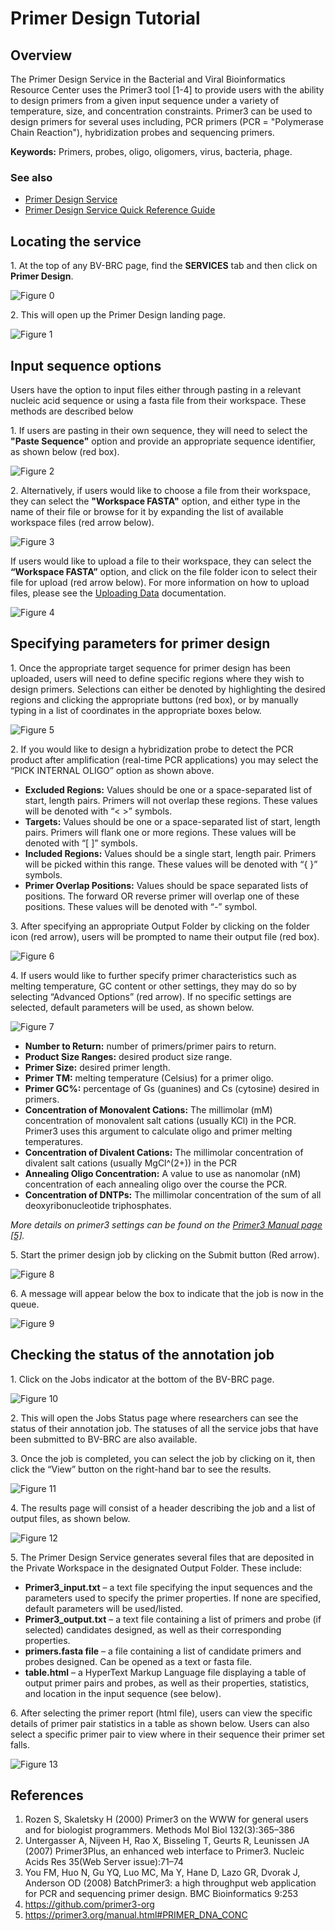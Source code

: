 # Primer Design Tutorial

## Overview

The Primer Design Service in the Bacterial and Viral Bioinformatics Resource Center uses the Primer3 tool [1-4] to provide users with the ability to design primers from a given input sequence under a variety of temperature, size, and concentration constraints. Primer3 can be used to design primers for several uses including, PCR primers (PCR = "Polymerase Chain Reaction"), hybridization probes and sequencing primers. 

**Keywords:** Primers, probes, oligo, oligomers, virus, bacteria, phage.
 
### See also
* [Primer Design Service](https://bv-brc.org/app/PrimerDesign)
* [Primer Design Service Quick Reference Guide](../../quick_references/services/primer_design_service.html)

## Locating the service

1\. At the top of any BV-BRC page, find the **SERVICES** tab and then click on **Primer Design**. 
 
![Figure 0](./images/Picture0.png "Figure 0")

2\. This will open up the Primer Design landing page. 

![Figure 1](./images/Picture1.png "Figure 1")

## Input sequence options

Users have the option to input files either through pasting in a relevant nucleic acid sequence or using a fasta file from their workspace. These methods are described below

1\. If users are pasting in their own sequence, they will need to select the **"Paste Sequence"** option and provide an appropriate sequence identifier, as shown below (red box). 

![Figure 2](./images/Picture2.png "Figure 2")

2\. Alternatively, if users would like to choose a file from their workspace, they can select the **"Workspace FASTA"** option, and either type in the name of their file or browse for it by expanding the list of available workspace files (red arrow below). 

![Figure 3](./images/Picture3.png "Figure 3")

If users would like to upload a file to their workspace, they can select the **“Workspace FASTA”** option, and click on the file folder icon to select their file for upload (red arrow below). For more information on how to upload files, please see the [Uploading Data](../../quick_references/workspaces/data_upload.html) documentation. 

![Figure 4](./images/Picture4.png "Figure 4")

## Specifying parameters for primer design

1\. Once the appropriate target sequence for primer design has been uploaded, users will need to define specific regions where they wish to design primers. Selections can either be denoted by highlighting the desired regions and clicking the appropriate buttons (red box), or by manually typing in a list of coordinates in the appropriate boxes below. 

![Figure 5](./images/Picture5.png "Figure 5")

2\.	If you would like to design a hybridization probe to detect the PCR product after amplification (real-time PCR applications) you may select the “PICK INTERNAL OLIGO” option as shown above. 

* **Excluded Regions:** Values should be one or a space-separated list of start, length pairs. Primers will not overlap these regions. These values will be denoted with “< >” symbols.
* **Targets:** Values should be one or a space-separated list of start, length pairs. Primers will flank one or more regions. These values will be denoted with “[ ]” symbols.
* **Included Regions:** Values should be a single start, length pair. Primers will be picked within this range. These values will be denoted with “{ }” symbols.
* **Primer Overlap Positions:** Values should be space separated lists of positions. The forward OR reverse primer will overlap one of these positions. These values will be denoted with “-” symbol. 

3\.	After specifying an appropriate Output Folder by clicking on the folder icon (red arrow), users will be prompted to name their output file (red box). 

![Figure 6](./images/Picture6.png "Figure 6")

4\.	If users would like to further specify primer characteristics such as melting temperature, GC content or other settings, they may do so by selecting “Advanced Options” (red arrow). If no specific settings are selected, default parameters will be used, as shown below. 

![Figure 7](./images/Picture7.png "Figure 7")

* **Number to Return:** number of primers/primer pairs to return. 
* **Product Size Ranges:** desired product size range. 
* **Primer Size:** desired primer length. 
* **Primer TM:** melting temperature (Celsius) for a primer oligo.  
* **Primer GC%:** percentage of Gs (guanines) and Cs (cytosine) desired in primers.
* **Concentration of Monovalent Cations:** The millimolar (mM) concentration of monovalent salt cations (usually KCl) in the PCR. Primer3 uses this argument to calculate oligo and primer melting temperatures.
* **Concentration of Divalent Cations:** The millimolar concentration of divalent salt cations (usually MgCl^(2+)) in the PCR
* **Annealing Oligo Concentration:** A value to use as nanomolar (nM) concentration of each annealing oligo over the course the PCR.
* **Concentration of DNTPs:** The millimolar concentration of the sum of all deoxyribonucleotide triphosphates.

*More details on primer3 settings can be found on the [Primer3 Manual page [5]](https://primer3.org/manual.html#PRIMER_DNA_CONC).*

5\.	Start the primer design job by clicking on the Submit button (Red arrow). 

![Figure 8](./images/Picture8.png "Figure 8")

6\.	A message will appear below the box to indicate that the job is now in the queue. 

![Figure 9](./images/Picture9.png "Figure 9")

## Checking the status of the annotation job

1\.	Click on the Jobs indicator at the bottom of the BV-BRC page.

![Figure 10](./images/Picture10.png "Figure 10")

2\.	This will open the Jobs Status page where researchers can see the status of their annotation job. The statuses of all the service jobs that have been submitted to BV-BRC are also available. 

3\.	Once the job is completed, you can select the job by clicking on it, then click the “View” button on the right-hand bar to see the results. 

![Figure 11](./images/Picture11.png "Figure 11")

4\.	The results page will consist of a header describing the job and a list of output files, as shown below. 

![Figure 12](./images/Picture12.png "Figure 12")


5\.	The Primer Design Service generates several files that are deposited in the Private Workspace in the designated Output Folder. These include:
* **Primer3_input.txt** – a text file specifying the input sequences and the parameters used to specify the primer properties. If none are specified, default parameters will be used/listed. 
* **Primer3_output.txt** – a text file containing a list of primers and probe (if selected) candidates designed, as well as their corresponding properties. 
* **primers.fasta file** – a file containing a list of candidate primers and probes designed. Can be opened as a text or fasta file. 
* **table.html** – a HyperText Markup Language file displaying a table of output primer pairs and probes, as well as their properties, statistics, and location in the input sequence (see below). 

6\. After selecting the primer report (html file), users can view the specific details of primer pair statistics in a table as shown below. Users can also select a specific primer pair to view where in their sequence their primer set falls. 

![Figure 13](./images/Picture13.png "Figure 13")

## References

1.	Rozen S, Skaletsky H (2000) Primer3 on the WWW for general users and for biologist programmers. Methods Mol Biol 132(3):365–386
2.	Untergasser A, Nijveen H, Rao X, Bisseling T, Geurts R, Leunissen JA (2007) Primer3Plus, an enhanced web interface to Primer3. Nucleic Acids Res 35(Web Server issue):71–74
3.	You FM, Huo N, Gu YQ, Luo MC, Ma Y, Hane D, Lazo GR, Dvorak J, Anderson OD (2008) BatchPrimer3: a high throughput web application for PCR and sequencing primer design. BMC Bioinformatics 9:253
4.	https://github.com/primer3-org
5.	https://primer3.org/manual.html#PRIMER_DNA_CONC
